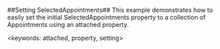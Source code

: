 ##Setting SelectedAppointments##
This example demonstrates how to easily set the initial SelectedAppointments property to a collection of Appointments using an attached property.

<keywords: attached, property, setting>
